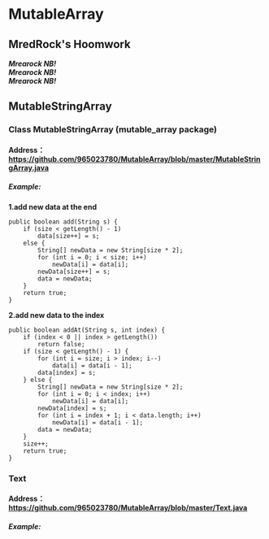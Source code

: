 # MutableArray
## MredRock's Hoomwork
  ***Mrearock NB!***  
  ***Mrearock NB!***  
  ***Mrearock NB!***  
## MutableStringArray
### Class MutableStringArray (mutable_array package)  
#### Address：https://github.com/965023780/MutableArray/blob/master/MutableStringArray.java  
##### Example:   
   **1.add new data at the end**     
   
    public boolean add(String s) {
        if (size < getLength() - 1)
            data[size++] = s;
        else {
            String[] newData = new String[size * 2];
            for (int i = 0; i < size; i++)
                newData[i] = data[i];
            newData[size++] = s;
            data = newData;
        }
        return true;
    }  
    
   **2.add new data to the index**  
  
    public boolean addAt(String s, int index) {  
        if (index < 0 || index > getLength())  
            return false;  
        if (size < getLength() - 1) {  
            for (int i = size; i > index; i--)  
                data[i] = data[i - 1];  
            data[index] = s;  
        } else {  
            String[] newData = new String[size * 2];  
            for (int i = 0; i < index; i++)  
                newData[i] = data[i];  
            newData[index] = s;  
            for (int i = index + 1; i < data.length; i++)  
                newData[i] = data[i - 1];  
            data = newData;  
        }  
        size++;  
        return true;  
    }  
###  Text  
#### Address：https://github.com/965023780/MutableArray/blob/master/Text.java  
##### Example:
